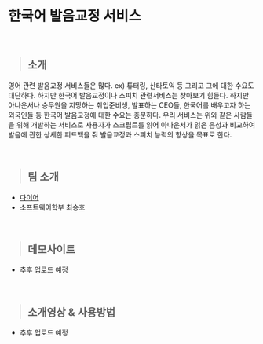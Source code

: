 # 한국어 발음교정 서비스

<br>

> ## 소개

영어 관련 발음교정 서비스들은 많다. ex) 튜터링, 산타토익 등 그리고 그에 대한 수요도 대단하다. 하지만 한국어 발음교정이나 스피치 관련서비스는 찾아보기 힘들다. 하지만 아나운서나 승무원을 지망하는 취업준비생, 발표하는 CEO들, 한국어를 배우고자 하는 외국인들 등 한국어 발음교정에 대한 수요는 충분하다. 우리 서비스는 위와 같은 사람들을 위해 개발하는 서비스로 사용자가 스크립트를 읽어 아나운서가 읽은 음성과 비교하여 발음에 관한 상세한 피드백을 줘 발음교정과 스피치 능력의 향상을 목표로 한다.

<br>

> ## 팀 소개

- [다이어](http://daier.kr/)  
- 소프트웨어학부 최승호

<br>

> ## 데모사이트

- 추후 업로드 예정

<br>

> ## 소개영상 & 사용방법

- 추후 업로드 예정
